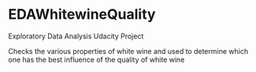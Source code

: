# EDAWhitewineQuality
Exploratory Data Analysis Udacity Project

Checks the various properties of white wine and used to determine which one has the best influence of the quality of white wine
